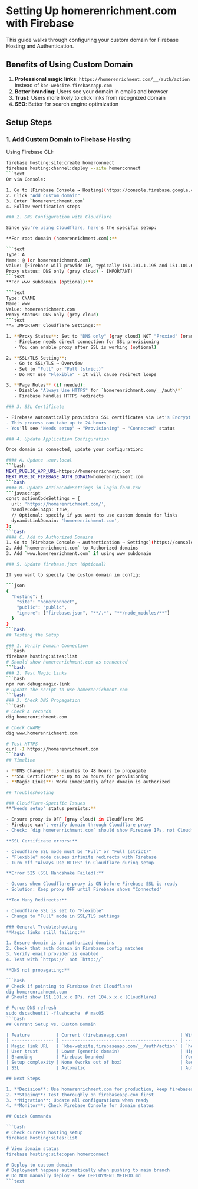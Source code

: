 # Setting Up homerenrichment.com with Firebase

This guide walks through configuring your custom domain for Firebase Hosting and Authentication.

## Benefits of Using Custom Domain

1. **Professional magic links**: `https://homerenrichment.com/__/auth/action` instead of `kbe-website.firebaseapp.com`
2. **Better branding**: Users see your domain in emails and browser
3. **Trust**: Users more likely to click links from recognized domain
4. **SEO**: Better for search engine optimization

## Setup Steps

### 1. Add Custom Domain to Firebase Hosting

Using Firebase CLI:

```bash
firebase hosting:site:create homerconnect
firebase hosting:channel:deploy --site homerconnect
```text
Or via Console:

1. Go to [Firebase Console → Hosting](https://console.firebase.google.com/project/kbe-website/hosting/sites)
2. Click "Add custom domain"
3. Enter `homerenrichment.com`
4. Follow verification steps

### 2. DNS Configuration with Cloudflare

Since you're using Cloudflare, here's the specific setup:

**For root domain (homerenrichment.com):**

```text
Type: A
Name: @ (or homerenrichment.com)
Value: [Firebase will provide IP, typically 151.101.1.195 and 151.101.65.195]
Proxy status: DNS only (gray cloud) - IMPORTANT!
```text
**For www subdomain (optional):**

```text
Type: CNAME
Name: www
Value: homerenrichment.com
Proxy status: DNS only (gray cloud)
```text
**⚠️ IMPORTANT Cloudflare Settings:**

1. **Proxy Status**: Set to "DNS only" (gray cloud) NOT "Proxied" (orange cloud)
   - Firebase needs direct connection for SSL provisioning
   - You can enable proxy after SSL is working (optional)

2. **SSL/TLS Setting**:
   - Go to SSL/TLS → Overview
   - Set to "Full" or "Full (strict)"
   - Do NOT use "Flexible" - it will cause redirect loops

3. **Page Rules** (if needed):
   - Disable "Always Use HTTPS" for `homerenrichment.com/__/auth/*`
   - Firebase handles HTTPS redirects

### 3. SSL Certificate

- Firebase automatically provisions SSL certificates via Let's Encrypt
- This process can take up to 24 hours
- You'll see "Needs setup" → "Provisioning" → "Connected" status

### 4. Update Application Configuration

Once domain is connected, update your configuration:

#### A. Update .env.local
```bash
NEXT_PUBLIC_APP_URL=https://homerenrichment.com
NEXT_PUBLIC_FIREBASE_AUTH_DOMAIN=homerenrichment.com
```bash
#### B. Update ActionCodeSettings in login-form.tsx
```javascript
const actionCodeSettings = {
  url: 'https://homerenrichment.com/',
  handleCodeInApp: true,
  // Optional: specify if you want to use custom domain for links
  dynamicLinkDomain: 'homerenrichment.com',
};
```bash
#### C. Add to Authorized Domains
1. Go to [Firebase Console → Authentication → Settings](https://console.firebase.google.com/project/kbe-website/authentication/settings)
2. Add `homerenrichment.com` to Authorized domains
3. Add `www.homerenrichment.com` if using www subdomain

### 5. Update firebase.json (Optional)

If you want to specify the custom domain in config:

```json
{
  "hosting": {
    "site": "homerconnect",
    "public": "public",
    "ignore": ["firebase.json", "**/.*", "**/node_modules/**"]
  }
}
```bash
## Testing the Setup

### 1. Verify Domain Connection
```bash
firebase hosting:sites:list
# Should show homerenrichment.com as connected
```bash
### 2. Test Magic Links
```bash
npm run debug:magic-link
# Update the script to use homerenrichment.com
```bash
### 3. Check DNS Propagation
```bash
# Check A records
dig homerenrichment.com

# Check CNAME
dig www.homerenrichment.com

# Test HTTPS
curl -I https://homerenrichment.com
```bash
## Timeline

- **DNS Changes**: 5 minutes to 48 hours to propagate
- **SSL Certificate**: Up to 24 hours for provisioning
- **Magic Links**: Work immediately after domain is authorized

## Troubleshooting

### Cloudflare-Specific Issues
**"Needs setup" status persists:**

- Ensure proxy is OFF (gray cloud) in Cloudflare DNS
- Firebase can't verify domain through Cloudflare proxy
- Check: `dig homerenrichment.com` should show Firebase IPs, not Cloudflare IPs

**SSL Certificate errors:**

- Cloudflare SSL mode must be "Full" or "Full (strict)"
- "Flexible" mode causes infinite redirects with Firebase
- Turn off "Always Use HTTPS" in Cloudflare during setup

**Error 525 (SSL Handshake Failed):**

- Occurs when Cloudflare proxy is ON before Firebase SSL is ready
- Solution: Keep proxy OFF until Firebase shows "Connected"

**Too Many Redirects:**

- Cloudflare SSL is set to "Flexible"
- Change to "Full" mode in SSL/TLS settings

### General Troubleshooting
**Magic links still failing:**

1. Ensure domain is in authorized domains
2. Check that auth domain in Firebase config matches
3. Verify email provider is enabled
4. Test with `https://` not `http://`

**DNS not propagating:**

```bash
# Check if pointing to Firebase (not Cloudflare)
dig homerenrichment.com
# Should show 151.101.x.x IPs, not 104.x.x.x (Cloudflare)

# Force DNS refresh
sudo dscacheutil -flushcache  # macOS
```bash
## Current Setup vs. Custom Domain

| Feature          | Current (firebaseapp.com)                    | With homerenrichment.com             |
| ---------------- | -------------------------------------------- | --------------------------------- |
| Magic link URL   | `kbe-website.firebaseapp.com/__/auth/action` | `homerenrichment.com/__/auth/action` |
| User trust       | Lower (generic domain)                       | Higher (your domain)              |
| Branding         | Firebase branded                             | Your brand                        |
| Setup complexity | None (works out of box)                      | Requires DNS setup                |
| SSL              | Automatic                                    | Automatic (after setup)           |

## Next Steps

1. **Decision**: Use homerenrichment.com for production, keep firebaseapp.com for development
2. **Staging**: Test thoroughly on firebaseapp.com first
3. **Migration**: Update all configurations when ready
4. **Monitor**: Check Firebase Console for domain status

## Quick Commands

```bash
# Check current hosting setup
firebase hosting:sites:list

# View domain status
firebase hosting:site:open homerconnect

# Deploy to custom domain
# Deployment happens automatically when pushing to main branch
# Do NOT manually deploy - see DEPLOYMENT_METHOD.md
```text
